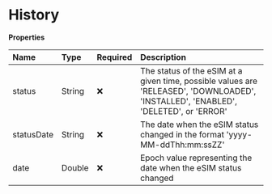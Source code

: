 # History

**Properties**

| Name       | Type   | Required | Description                                                                                                                         |
| :--------- | :----- | :------- | :---------------------------------------------------------------------------------------------------------------------------------- |
| status     | String | ❌       | The status of the eSIM at a given time, possible values are 'RELEASED', 'DOWNLOADED', 'INSTALLED', 'ENABLED', 'DELETED', or 'ERROR' |
| statusDate | String | ❌       | The date when the eSIM status changed in the format 'yyyy-MM-ddThh:mm:ssZZ'                                                         |
| date       | Double | ❌       | Epoch value representing the date when the eSIM status changed                                                                      |
